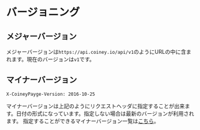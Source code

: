 # バージョニング

## メジャーバージョン

メジャーバージョンは`https://api.coiney.io/api/v1`のようにURLの中に含まれます。現在のバージョンは`v1`です。

## マイナーバージョン

```
X-CoineyPayge-Version: 2016-10-25
```

マイナーバージョンは上記のようにリクエストヘッダに指定することが出来ます。日付の形式になっています。指定しない場合は最新のバージョンが利用されます。
指定することができるマイナーバージョン一覧は[こちら](./CHANGELOG.md)。
